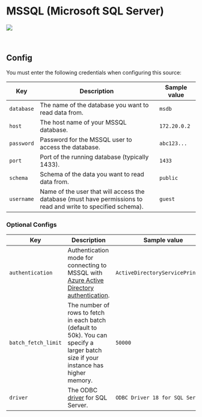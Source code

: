 # MSSQL (Microsoft SQL Server)

![](https://www.commvault.com/wp-content/uploads/2019/08/sql-server_logo.jpg)

<br />

## Config

You must enter the following credentials when configuring this source:

| Key | Description | Sample value
| --- | --- | --- |
| `database` | The name of the database you want to read data from. | `msdb` |
| `host` | The host name of your MSSQL database. | `172.20.0.2` |
| `password` | Password for the MSSQL user to access the database. | `abc123...` |
| `port` | Port of the running database (typically 1433). | `1433` |
| `schema` | Schema of the data you want to read data from. | `public` |
| `username` | Name of the user that will access the database (must have permissions to read and write to specified schema). | `guest` |

### Optional Configs

| Key | Description | Sample value
| --- | --- | --- |
| `authentication` | Authentication mode for connecting to MSSQL with [Azure Active Directory authentication](https://learn.microsoft.com/en-us/sql/connect/jdbc/connecting-using-azure-active-directory-authentication?view=sql-server-ver16).| `ActiveDirectoryServicePrincipal` |
| `batch_fetch_limit` | The number of rows to fetch in each batch (default to 50k). You can specify a larger batch size if your instance has higher memory. | `50000` |
| `driver` | The ODBC [driver](https://learn.microsoft.com/en-us/sql/connect/odbc/download-odbc-driver-for-sql-server?view=sql-server-ver16) for SQL Server. | `ODBC Driver 18 for SQL Server` |

<br />
